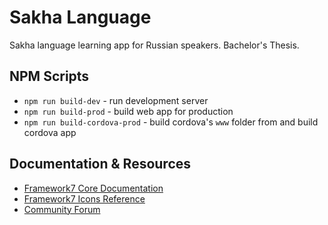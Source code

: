 # Sakha Language

Sakha language learning app for Russian speakers. Bachelor's Thesis.

## NPM Scripts

* `npm run build-dev` - run development server
* `npm run build-prod` - build web app for production
* `npm run build-cordova-prod` - build cordova's `www` folder from and build cordova app

## Documentation & Resources

* [Framework7 Core Documentation](https://framework7.io/docs/)
* [Framework7 Icons Reference](https://framework7.io/icons/)
* [Community Forum](https://forum.framework7.io)
